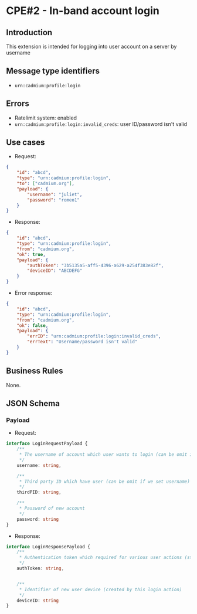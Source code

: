 # CPE#2 - In-band account login

## Introduction

This extension is intended for logging into user account on a server by username

## Message type identifiers

- `urn:cadmium:profile:login`  

## Errors

- Ratelimit system: enabled
- `urn:cadmium:profile:login:invalid_creds`: user ID/password isn't valid

## Use cases

- Request:

```json
{
    "id": "abcd",
    "type": "urn:cadmium:profile:login",
    "to": ["cadmium.org"],
    "payload": {
        "username": "juliet",
        "password": "romeo1"
    }
}
```

- Response:

```json
{
    "id": "abcd",
    "type": "urn:cadmium:profile:login",
    "from": "cadmium.org",
    "ok": true,
    "payload": {
        "authToken": "3b5135a5-aff5-4396-a629-a254f383e82f",
        "deviceID": "ABCDEFG"
    }
}
```

- Error response:

```json
{
    "id": "abcd",
    "type": "urn:cadmium:profile:login",
    "from": "cadmium.org",
    "ok": false,
    "payload": {
        "errID": "urn:cadmium:profile:login:invalid_creds",
        "errText": "Username/password isn't valid"
    }
}
```

## Business Rules

None.

## JSON Schema

### Payload

- Request:

```typescript
interface LoginRequestPayload {
    /**
     * The username of account which user wants to login (can be omit if we set thirdPID)
     */
    username: string,

    /**
     * Third party ID which have user (can be omit if we set username)
     */
    thirdPID: string,

    /**
     * Password of new account
     */
    password: string
}
```

- Response:

```typescript
interface LoginResponsePayload {
    /**
     * Authentication token which required for various user actions (static SHA256 hash string from 4096 random characters)
     */
    authToken: string,


    /**
     * Identifier of new user device (created by this login action)
     */
    deviceID: string
}
```
